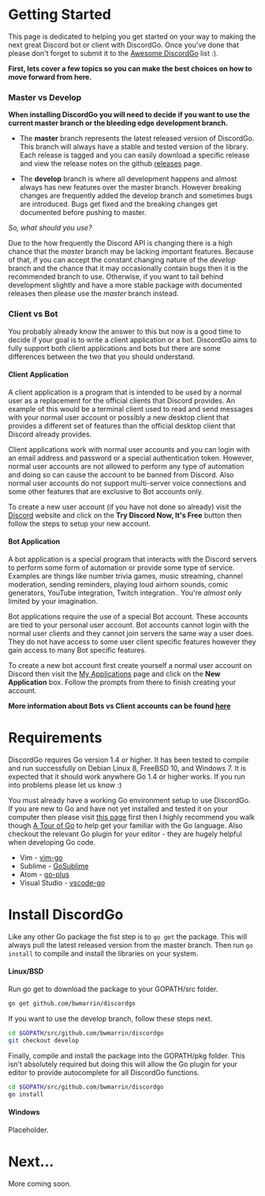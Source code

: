 # Getting Started

This page is dedicated to helping you get started on your way to making the
next great Discord bot or client with DiscordGo. Once you've done that please
don't forget to submit it to the 
[Awesome DiscordGo](https://github.com/bwmarrin/discordgo/wiki/Awesome-DiscordGo) list :).


**First, lets cover a few topics so you can make the best choices on how to 
move forward from here.**


### Master vs Develop
**When installing DiscordGo you will need to decide if you want to use the current
master branch or the bleeding edge development branch.**

* The **master** branch represents the latest released version of DiscordGo. This
branch will always have a stable and tested version of the library. Each 
release is tagged and you can easily download a specific release and view the 
release notes on the github [releases](https://github.com/bwmarrin/discordgo/releases) 
page.

* The **develop** branch is where all development happens and almost always has
new features over the master branch.  However breaking changes are frequently
added the develop branch and sometimes bugs are introduced.  Bugs get fixed
and the breaking changes get documented before pushing to master.  

*So, what should you use?*

Due to the how frequently the Discord API is changing there is a high chance
that the *master* branch may be lacking important features.  Because of that, if
you can accept the constant changing nature of the *develop* branch and the 
chance that it may occasionally contain bugs then it is the recommended branch 
to use.  Otherwise, if you want to tail behind development slightly and have a 
more stable package with documented releases then please use the *master* 
branch instead.


### Client vs Bot

You probably already know the answer to this but now is a good time to decide
if your goal is to write a client application or a bot.  DiscordGo aims to fully
support both client applications and bots but there are some differences 
between the two that you should understand.

#### Client Application
A client application is a program that is intended to be used by a normal user 
as a replacement for the official clients that Discord provides. An example of
this would be a terminal client used to read and send messages with your normal
user account or possibly a new desktop client that provides a different set of
features than the official desktop client that Discord already provides.

Client applications work with normal user accounts and you can login with an
email address and password or a special authentication token.  However, normal
user accounts are not allowed to perform any type of automation and doing so can
cause the account to be banned from Discord. Also normal user accounts do not 
support multi-server voice connections and some other features that are 
exclusive to Bot accounts only.

To create a new user account (if you have not done so already) visit the 
[Discord](https://discordapp.com/) website and click on the 
**Try Discord Now, It's Free** button then follow the steps to setup your
new account.


#### Bot Application
A bot application is a special program that interacts with the Discord servers
to perform some form of automation or provide some type of service.  Examples 
are things like number trivia games, music streaming, channel moderation, 
sending reminders, playing loud airhorn sounds, comic generators, YouTube 
integration, Twitch integration.. You're *almost* only limited by your imagination.

Bot applications require the use of a special Bot account.  These accounts are
tied to your personal user account. Bot accounts cannot login with the normal
user clients and they cannot join servers the same way a user does. They do not 
have access to some user client specific features however they gain access to
many Bot specific features.

To create a new bot account first create yourself a normal user account on 
Discord then visit the [My Applications](https://discordapp.com/developers/applications/me)
page and click on the **New Application** box.  Follow the prompts from there
to finish creating your account.


**More information about Bots vs Client accounts can be found [here](https://discordapp.com/developers/docs/topics/oauth2#bot-vs-user-accounts)**

# Requirements

DiscordGo requires Go version 1.4 or higher.  It has been tested to compile and
run successfully on Debian Linux 8, FreeBSD 10, and Windows 7.  It is expected 
that it should work anywhere Go 1.4 or higher works. If you run into problems
please let us know :)

You must already have a working Go environment setup to use DiscordGo.  If you 
are new to Go and have not yet installed and tested it on your computer then 
please visit [this page](https://golang.org/doc/install) first then I highly
recommend you walk though [A Tour of Go](https://tour.golang.org/welcome/1) to
help get your familiar with the Go language.  Also checkout the relevant Go plugin 
for your editor - they are hugely helpful when developing Go code.

* Vim - [vim-go](https://github.com/fatih/vim-go)
* Sublime - [GoSublime](https://github.com/DisposaBoy/GoSublime)
* Atom - [go-plus](https://atom.io/packages/go-plus)
* Visual Studio - [vscode-go](https://github.com/Microsoft/vscode-go)


# Install DiscordGo

Like any other Go package the fist step is to `go get` the package.  This will
always pull the latest released version from the master branch. Then run 
`go install` to compile and install the libraries on your system.

#### Linux/BSD

Run go get to download the package to your GOPATH/src folder.

```sh
go get github.com/bwmarrin/discordgo
```

If you want to use the develop branch, follow these steps next.

```sh
cd $GOPATH/src/github.com/bwmarrin/discordgo
git checkout develop
```

Finally, compile and install the package into the GOPATH/pkg folder. This isn't
absolutely required but doing this will allow the Go plugin for your editor to
provide autocomplete for all DiscordGo functions.

```sh
cd $GOPATH/src/github.com/bwmarrin/discordgo
go install
```

#### Windows
Placeholder.


# Next...
More coming soon.
